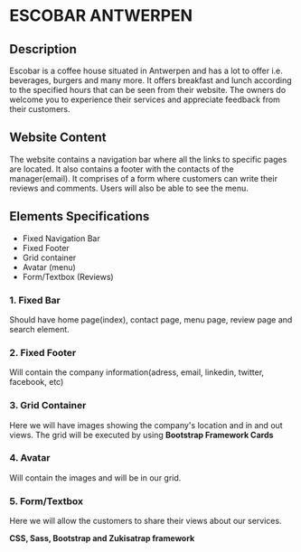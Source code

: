 # ESCOBAR ANTWERPEN

## Description

Escobar is a coffee house situated in Antwerpen and has a lot to offer i.e. beverages, burgers and many more.
It offers breakfast and lunch according to the specified hours that can be seen from their website.
The owners do welcome you to experience their services and appreciate feedback from their customers.

## Website Content

The website contains a navigation bar where all the links to specific pages are located.
It also contains a footer with the contacts of the manager(email).
It comprises of a form where customers can write their reviews and comments. Users will also be able to see the menu.

## Elements Specifications

- Fixed Navigation Bar
- Fixed Footer
- Grid container
- Avatar (menu)
- Form/Textbox (Reviews)

### 1. Fixed Bar

Should have home page(index), contact page, menu page, review page and search element.

### 2. Fixed Footer

Will contain the company information(adress, email, linkedin, twitter, facebook, etc)

### 3. Grid Container

Here we will have images showing the company's location and in and out views.
The grid will be executed by using **Bootstrap Framework Cards**

### 4. Avatar

Will contain the images and will be in our grid.

### 5. Form/Textbox

Here we will allow the customers to share their views about our services.

**CSS, Sass, Bootstrap and Zukisatrap framework**
    
